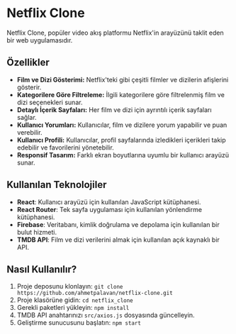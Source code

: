 # Netflix Clone

Netflix Clone, popüler video akış platformu Netflix'in arayüzünü taklit eden bir web uygulamasıdır.

## Özellikler

- **Film ve Dizi Gösterimi:** Netflix'teki gibi çeşitli filmler ve dizilerin afişlerini gösterir.
- **Kategorilere Göre Filtreleme:** İlgili kategorilere göre filtrelenmiş film ve dizi seçenekleri sunar.
- **Detaylı İçerik Sayfaları:** Her film ve dizi için ayrıntılı içerik sayfaları sağlar.
- **Kullanıcı Yorumları:** Kullanıcılar, film ve dizilere yorum yapabilir ve puan verebilir.
- **Kullanıcı Profili:** Kullanıcılar, profil sayfalarında izledikleri içerikleri takip edebilir ve favorilerini yönetebilir.
- **Responsif Tasarım:** Farklı ekran boyutlarına uyumlu bir kullanıcı arayüzü sunar.

## Kullanılan Teknolojiler

- **React**: Kullanıcı arayüzü için kullanılan JavaScript kütüphanesi.
- **React Router**: Tek sayfa uygulaması için kullanılan yönlendirme kütüphanesi.
- **Firebase**: Veritabanı, kimlik doğrulama ve depolama için kullanılan bir bulut hizmeti.
- **TMDB API**: Film ve dizi verilerini almak için kullanılan açık kaynaklı bir API.

## Nasıl Kullanılır?

1. Proje deposunu klonlayın: `git clone https://github.com/ahmetpalavan/netflix-clone.git`
2. Proje klasörüne gidin: `cd netflix_clone`
3. Gerekli paketleri yükleyin: `npm install`
4. TMDB API anahtarınızı `src/axios.js` dosyasında güncelleyin.
5. Geliştirme sunucusunu başlatın: `npm start`

